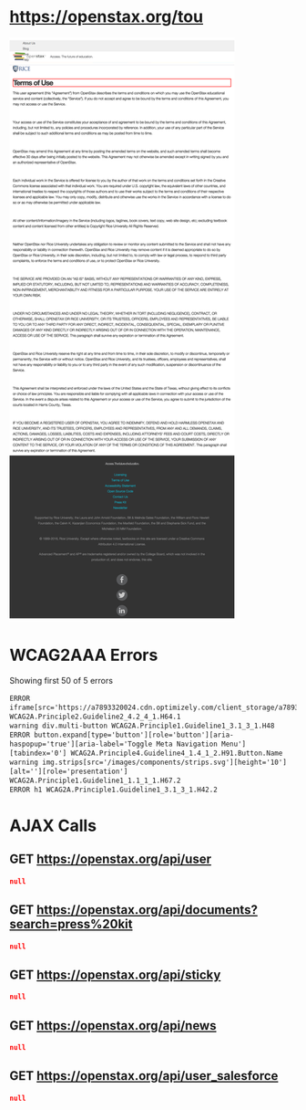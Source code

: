 # https://openstax.org/tou

![image](./screenshots/openstax.org_tou.png)

# WCAG2AAA Errors

Showing first 50 of 5 errors

```
ERROR iframe[src='https://a7893320024.cdn.optimizely.com/client_storage/a7893320024.html'] WCAG2A.Principle2.Guideline2_4.2_4_1.H64.1
warning div.multi-button WCAG2A.Principle1.Guideline1_3.1_3_1.H48
ERROR button.expand[type='button'][role='button'][aria-haspopup='true'][aria-label='Toggle Meta Navigation Menu'][tabindex='0'] WCAG2A.Principle4.Guideline4_1.4_1_2.H91.Button.Name
warning img.strips[src='/images/components/strips.svg'][height='10'][alt=''][role='presentation'] WCAG2A.Principle1.Guideline1_1.1_1_1.H67.2
ERROR h1 WCAG2A.Principle1.Guideline1_3.1_3_1.H42.2
```

# AJAX Calls

## GET https://openstax.org/api/user

```json
null
```

## GET https://openstax.org/api/documents?search=press%20kit

```json
null
```

## GET https://openstax.org/api/sticky

```json
null
```

## GET https://openstax.org/api/news

```json
null
```

## GET https://openstax.org/api/user_salesforce

```json
null
```


